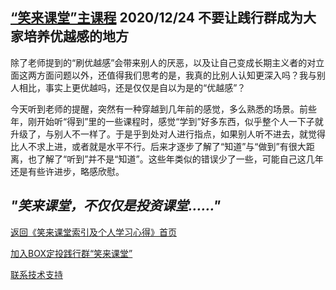 ## [“笑来课堂”主课程](/xiaolai-main-course-private.md) 2020/12/24 不要让践行群成为大家培养优越感的地方

除了老师提到的“刷优越感”会带来别人的厌恶，以及让自己变成长期主义者的对立面这两方面问题以外，还值得我们思考的是，我真的比别人认知更深入吗？我与别人相比，事实上更优越吗，还是仅仅是自以为是的“优越感”？

今天听到老师的提醒，突然有一种穿越到几年前的感觉，多么熟悉的场景。前些年，刚开始听“得到”里的一些课程时，感觉“学到”好多东西，似乎整个人一下子就升级了，与别人不一样了。于是乎到处对人进行指点，如果别人听不进去，就觉得比人不求上进，或者就是水平不行。后来才逐步了解了“知道”与“做到”有很大距离，也了解了“听到”并不是“知道”。这些年类似的错误少了一些，可能自己这几年还是有些许进步，略感欣慰。

## ***"笑来课堂，不仅仅是投资课堂……"***

[返回《笑来课堂索引及个人学习心得》首页](/README.md)

[加入BOX定投践行群“笑来课堂”](/xiaolai-class.md)

[联系技术支持](/contact-info.md)
